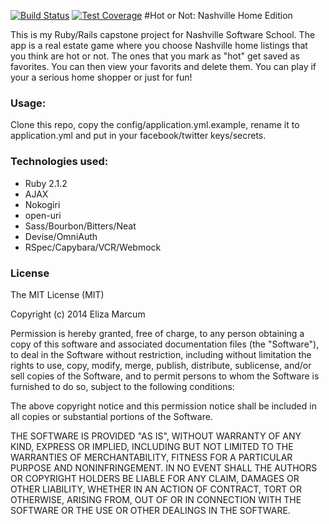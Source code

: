 [![Build Status](https://travis-ci.org/mattSpell/hot-or-not.svg?branch=master)](https://travis-ci.org/mattSpell/hot-or-not)
[![Test Coverage](https://codeclimate.com/github/mattSpell/hot-or-not/badges/coverage.svg)](https://codeclimate.com/github/mattSpell/hot-or-not)
#Hot or Not: Nashville Home Edition

This is my Ruby/Rails capstone project for Nashville Software School.
The app is a real estate game where you choose Nashville home listings that you think are hot or not.
The ones that you mark as "hot" get saved as favorites.
You can then view your favorits and delete them.
You can play if your a serious home shopper or just for fun!

### Usage:
Clone this repo, copy the config/application.yml.example, rename it to
application.yml and put in your facebook/twitter keys/secrets.

### Technologies used:
- Ruby 2.1.2
- AJAX
- Nokogiri
- open-uri
- Sass/Bourbon/Bitters/Neat
- Devise/OmniAuth
- RSpec/Capybara/VCR/Webmock



### License
The MIT License (MIT)

Copyright (c) 2014 Eliza Marcum

Permission is hereby granted, free of charge, to any person obtaining a copy of this software and associated documentation files (the "Software"), to deal in the Software without restriction, including without limitation the rights to use, copy, modify, merge, publish, distribute, sublicense, and/or sell copies of the Software, and to permit persons to whom the Software is furnished to do so, subject to the following conditions:

The above copyright notice and this permission notice shall be included in all copies or substantial portions of the Software.

THE SOFTWARE IS PROVIDED "AS IS", WITHOUT WARRANTY OF ANY KIND, EXPRESS OR IMPLIED, INCLUDING BUT NOT LIMITED TO THE WARRANTIES OF MERCHANTABILITY, FITNESS FOR A PARTICULAR PURPOSE AND NONINFRINGEMENT. IN NO EVENT SHALL THE AUTHORS OR COPYRIGHT HOLDERS BE LIABLE FOR ANY CLAIM, DAMAGES OR OTHER LIABILITY, WHETHER IN AN ACTION OF CONTRACT, TORT OR OTHERWISE, ARISING FROM, OUT OF OR IN CONNECTION WITH THE SOFTWARE OR THE USE OR OTHER DEALINGS IN THE SOFTWARE.
